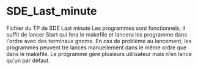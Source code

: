 # SDE_Last_minute
Fichier du TP de SDE Last minute
Les programmes sont fonctionnels, il suffit de lancer Start qui fera le makefile et lancera les programme dans l'ordre avec des terminaux gnome.
En cas de problème au lancement, les programmes peuvent tre lancés manuellement dans le même ordre que dans le makefile.
Le programme gère plusieurs utilisateur mais n'en lance qu'un par défaut.
